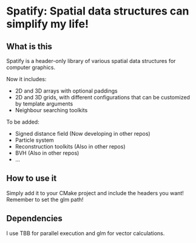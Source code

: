 # Spatify: Spatial data structures can simplify my life!

## What is this

Spatify is a header-only library of various spatial data structures for computer graphics.

Now it includes:

- 2D and 3D arrays with optional paddings
- 2D and 3D grids, with different configurations that can be customized by template arguments
- Neighbour searching toolkits

To be added:
- Signed distance field (Now developing in other repos)
- Particle system
- Reconstruction toolkits (Also in other repos)
- BVH (Also in other repos)
- ...

## How to use it

Simply add it to your CMake project and include the headers you want! Remember to set the glm path!

## Dependencies

I use TBB for parallel execution and glm for vector calculations.